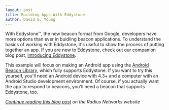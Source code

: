 ```yaml
---
layout: post
title: Building Apps With Eddystone
author: David G. Young
---
```


With Eddystone&trade;, the new beacon format from Google, developers have more options than ever in buidling beacon applications.  To understand the basics of working with Eddystone, it's useful to show the process of putting together an app.  If you are new to Eddystone, check out our companion blog post, [Introducing Eddystone](http://developer.radiusnetworks.com/2015/07/14/introducing-eddystone.html).

This example will focus on making an Android app using the [Android Beacon Library](http://altbeacon.github.io/android-beacon-library/), which fully supports Eddystone.  If you want to try this yourself, you'll need an Android device with 4.3+ and a computer with an Android Studio development environment.  Of course, if you actually want the app to respond to beacons, you'll need a beacon that supports Eddystone, too.

<i>[Continue reading this blog post](http://developer.radiusnetworks.com/2015/07/14/building-apps-with-eddystone) on the Radius Networks website</i>